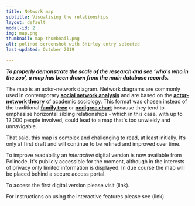 ```yaml
---
title: Network map
subtitle: Visualising the relationships
layout: default
modal-id: 2
img: map.png
thumbnail: map-thumbnail.png
alt: polinod screenshot with Shirley entry selected
last-updated: October 2019

---
```


***To properly demonstrate the scale of the research and see ‘who's who in the zoo', a map has been drawn from the main database records.***

The map is an actor-network diagram. Network diagrams are commonly used in contemporary **[social network analysis](https://en.wikipedia.org/wiki/Social_network_analysis)** and are based on the **[actor-network theory](https://en.wikipedia.org/wiki/Actor%E2%80%93network_theory)** of academic sociology. This format was chosen instead of the traditional **[family tree](https://en.wikipedia.org/wiki/Family_tree)** or **[pedigree chart](https://en.wikipedia.org/wiki/Pedigree_chart)** because they tend to emphasise horizontal sibling relationships - which in this case, with up to 12,000 people involved, could lead to a map that's too unwieldy and unnavigable. 

That said, this map is complex and challenging to read, at least initially. It’s only at first draft and will continue to be refined and improved over time. 

To improve readability an *interactive* digital version is now available from Polinode. It's publicly accessible for the moment, although in the interests of privacy only limited information is displayed. In due course the map will be placed behind a secure access portal. 

To access the first digital version please visit (link).

For instructions on using the interactive features please see (link).
